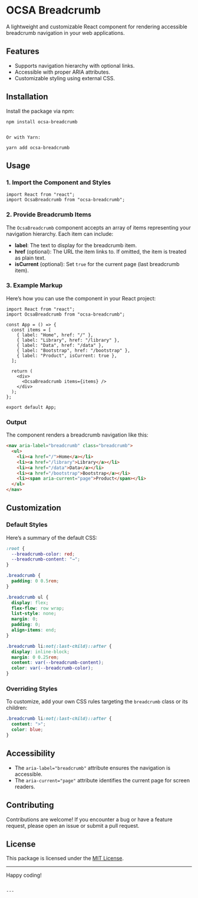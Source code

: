 # OCSA Breadcrumb

A lightweight and customizable React component for rendering accessible breadcrumb navigation in your web applications.

## Features

- Supports navigation hierarchy with optional links.
- Accessible with proper ARIA attributes.
- Customizable styling using external CSS.

## Installation

Install the package via npm:

```
npm install ocsa-breadcrumb
```

````

Or with Yarn:

yarn add ocsa-breadcrumb

````

## Usage

### 1. Import the Component and Styles


```tsx
import React from "react";
import OcsaBreadcrumb from "ocsa-breadcrumb";
```

### 2. Provide Breadcrumb Items

The `OcsaBreadcrumb` component accepts an array of items representing your navigation hierarchy. Each item can include:

- **label**: The text to display for the breadcrumb item.
- **href** (optional): The URL the item links to. If omitted, the item is treated as plain text.
- **isCurrent** (optional): Set `true` for the current page (last breadcrumb item).

### 3. Example Markup

Here’s how you can use the component in your React project:

```tsx
import React from "react";
import OcsaBreadcrumb from "ocsa-breadcrumb";

const App = () => {
  const items = [
    { label: "Home", href: "/" },
    { label: "Library", href: "/library" },
    { label: "Data", href: "/data" },
    { label: "Bootstrap", href: "/bootstrap" },
    { label: "Product", isCurrent: true },
  ];

  return (
    <div>
      <OcsaBreadcrumb items={items} />
    </div>
  );
};

export default App;
```

### Output

The component renders a breadcrumb navigation like this:

```html
<nav aria-label="breadcrumb" class="breadcrumb">
  <ul>
    <li><a href="/">Home</a></li>
    <li><a href="/library">Library</a></li>
    <li><a href="/data">Data</a></li>
    <li><a href="/bootstrap">Bootstrap</a></li>
    <li><span aria-current="page">Product</span></li>
  </ul>
</nav>
```

## Customization


### Default Styles

Here’s a summary of the default CSS:

```css
:root {
  --breadcrumb-color: red;
  --breadcrumb-content: "→";
}

.breadcrumb {
  padding: 0 0.5rem;
}

.breadcrumb ul {
  display: flex;
  flex-flow: row wrap;
  list-style: none;
  margin: 0;
  padding: 0;
  align-items: end;
}

.breadcrumb li:not(:last-child)::after {
  display: inline-block;
  margin: 0 0.25rem;
  content: var(--breadcrumb-content);
  color: var(--breadcrumb-color);
}

```

### Overriding Styles

To customize, add your own CSS rules targeting the `breadcrumb` class or its children:

```css
.breadcrumb li:not(:last-child)::after {
  content: ">";
  color: blue;
}
```

## Accessibility

- The `aria-label="breadcrumb"` attribute ensures the navigation is accessible.
- The `aria-current="page"` attribute identifies the current page for screen readers.

## Contributing

Contributions are welcome! If you encounter a bug or have a feature request, please open an issue or submit a pull request.

## License

This package is licensed under the [MIT License](./LICENSE).

---

Happy coding!

```

---
```
````
